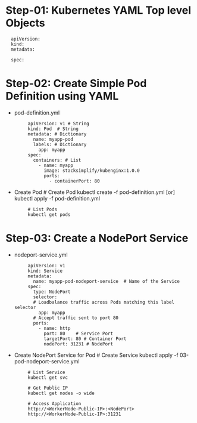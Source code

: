 # Step-01: Kubernetes YAML Top level Objects
      apiVersion:
      kind:
      metadata:
      
      spec:
# Step-02: Create Simple Pod Definition using YAML
 - pod-definition.yml
  
            apiVersion: v1 # String
            kind: Pod  # String
            metadata: # Dictionary
              name: myapp-pod
              labels: # Dictionary 
                app: myapp         
            spec:
              containers: # List
                - name: myapp
                  image: stacksimplify/kubenginx:1.0.0
                  ports:
                    - containerPort: 80
      
 - Create Pod
            # Create Pod
            kubectl create -f pod-definition.yml
            [or]
            kubectl apply -f pod-definition.yml

            # List Pods
            kubectl get pods

# Step-03: Create a NodePort Service
 - nodeport-service.yml

            apiVersion: v1
            kind: Service
            metadata:
              name: myapp-pod-nodeport-service  # Name of the Service
            spec:
              type: NodePort
              selector:
              # Loadbalance traffic across Pods matching this label selector
                app: myapp
              # Accept traffic sent to port 80    
              ports: 
                - name: http
                  port: 80    # Service Port
                  targetPort: 80 # Container Port
                  nodePort: 31231 # NodePort
      
 - Create NodePort Service for Pod
            # Create Service
            kubectl apply -f 03-pod-nodeport-service.yml

            # List Service
            kubectl get svc

            # Get Public IP
            kubectl get nodes -o wide

            # Access Application
            http://<WorkerNode-Public-IP>:<NodePort>
            http://<WorkerNode-Public-IP>:31231